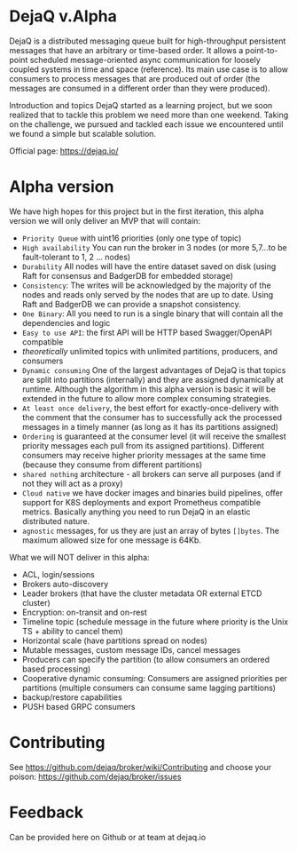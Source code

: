 # DejaQ v.Alpha

DejaQ is a distributed messaging queue built for high-throughput persistent messages that have an arbitrary or time-based order. It allows a point-to-point scheduled message-oriented async communication for loosely coupled systems in time and space (reference). Its main use case is to allow consumers to process messages that are produced out of order (the messages are consumed in a different order than they were produced).

Introduction and topics
DejaQ started as a learning project, but we soon realized that to tackle this problem we need more than one weekend. Taking on the challenge, we pursued and tackled each issue we encountered until we found a simple but scalable solution.

Official page: https://dejaq.io/

# Alpha version

We have high hopes for this project but in the first iteration, this alpha version we will only deliver an MVP that will contain:

* `Priority Queue` with uint16 priorities (only one type of topic)
* `High availability` You can run the broker in 3 nodes (or more 5,7...to be fault-tolerant to 1, 2 ... nodes)
* `Durability` All nodes will have the entire dataset saved on disk (using Raft for consensus and BadgerDB for embedded storage)
* `Consistency`: The writes will be acknowledged by the majority of the nodes and reads only served by the nodes that are up to date. Using Raft and BadgerDB we can provide a snapshot consistency. 
* `One Binary`: All you need to run is a single binary that will contain all the dependencies and logic
* `Easy to use API`: the first API will be HTTP based Swagger/OpenAPI compatible
* _theoretically_ unlimited topics with unlimited partitions, producers, and consumers
* `Dynamic consuming` One of the largest advantages of DejaQ is that topics are split into partitions (internally) and they are assigned dynamically at runtime. Although the algorithm in this alpha version is basic it will be extended in the future to allow more complex consuming strategies.
* `At least once delivery`, the best effort for exactly-once-delivery with the comment that the consumer has to successfully ack the processed messages in a timely manner (as long as it has its partitions assigned)
* `Ordering` is guaranteed at the consumer level (it will receive the smallest priority messages each pull from its assigned partitions). Different consumers may receive higher priority messages at the same time (because they consume from different partitions)
* `shared nothing` architecture - all brokers can serve all purposes (and if not they will act as a proxy)
* `Cloud native` we have docker images and binaries build pipelines, offer support for K8S deployments and export Prometheus compatible metrics. Basically anything you need to run DejaQ in an elastic distributed nature.  
* `agnostic` messages, for us they are just an array of bytes `[]bytes`. The maximum allowed size for one message is 64Kb.

What we will NOT deliver in this alpha: 
* ACL, login/sessions
* Brokers auto-discovery 
* Leader brokers (that have the cluster metadata OR external ETCD cluster)
* Encryption: on-transit and on-rest
* Timeline topic (schedule message in the future where priority is the Unix TS + ability to cancel them)
* Horizontal scale (have partitions spread on nodes)
* Mutable messages, custom message IDs, cancel messages
* Producers can specify the partition (to allow consumers an ordered based processing)
* Cooperative dynamic consuming: Consumers are assigned priorities per partitions (multiple consumers can consume same lagging partitions)
* backup/restore capabilities
* PUSH based GRPC consumers


# Contributing 

See https://github.com/dejaq/broker/wiki/Contributing and choose your poison: https://github.com/dejaq/broker/issues

# Feedback

Can be provided here on Github or at team at dejaq.io

